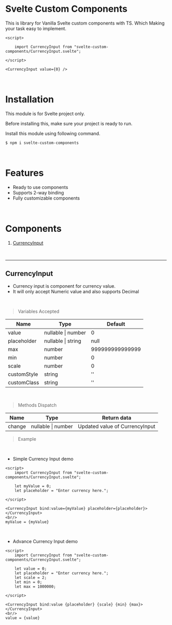 # Svelte Custom Components

This is library for Vanilla Svelte custom components with TS. Which Making your task easy to implement. 

```
<script>

    import CurrencyInput from "svelte-custom-components/CurrencyInput.svelte";

</script>

<CurrencyInput value={0} />

```

<br/>

# Installation 

This module is for Svelte project only. 

Before installing this, make sure your project is ready to run.

Install this module using following command.

```
$ npm i svelte-custom-components
```

<br/>

# Features

- Ready to use components
- Supports 2-way binding
- Fully customizable components

<br/>

# Components

1. <a href="#CurrencyInput"> CurrencyInput </a>

<br/>

<div id="CurrencyInput">

<hr/>

## CurrencyInput

- Currency input is component for currency value.
- It will only accept Numeric value and also supports Decimal

<br/>

> Variables Accepted

<table >
    <thead>
        <tr>
            <th>Name</th>
            <th>Type</th>
            <th>Default </th>
        </tr>
    </thead>
    <tbody>
        <tr>
            <td>
                value
            </td>
            <td>
                nullable | number
            </td>
            <td>
                0
            </td>
        </tr>
        <tr>
            <td>
                placeholder
            </td>
            <td>
                nullable | string
            </td>
            <td>
                null
            </td>
        </tr>
        <tr>
            <td>
                max
            </td>
            <td>
                number
            </td>
            <td>
                999999999999999
            </td>
        </tr>
        <tr>
            <td>
                min
            </td>
            <td>
                number
            </td>
            <td>
                0
            </td>
        </tr>
        <tr>
            <td>
                scale
            </td>
            <td>
                number
            </td>
            <td>
                0
            </td>
        </tr>
        <tr>
            <td>
                customStyle
            </td>
            <td>
                string
            </td>
            <td>
                ''
            </td>
        </tr>
        <tr>
            <td>
                customClass
            </td>
            <td>
                string
            </td>
            <td>
                ''
            </td>
        </tr>
    </tbody>
</table>

<br/>

> Methods Dispatch


<table >
    <thead>
        <tr>
            <th>Name</th>
            <th>Type</th>
            <th>Return data </th>
        </tr>
    </thead>
    <tbody>
        <tr>
            <td>
                change
            </td>
            <td>
                nullable | number
            </td>
            <td>
                Updated value of CurrencyInput
            </td>
        </tr>        
    </tbody>
</table>

> Example

<br/>

- Simple Currency Input demo

```
<script>
    import CurrencyInput from "svelte-custom-components/CurrencyInput.svelte";

    let myValue = 0;
    let placeholder = "Enter currency here.";

</script>

<CurrencyInput bind:value={myValue} placeholder={placeholder}></CurrencyInput>
<br/>
myValue = {myValue}

```

<br/>

- Advance Currency Input demo

```
<script>
    import CurrencyInput from "svelte-custom-components/CurrencyInput.svelte";

    let value = 0;
    let placeholder = "Enter currency here.";
    let scale = 2;
    let min = 0;
    let max = 1000000;
    
</script>

<CurrencyInput bind:value {placeholder} {scale} {min} {max}></CurrencyInput>
<br/>
value = {value}

```

</div>